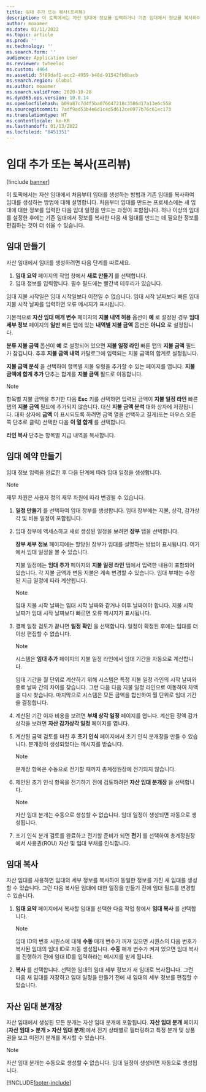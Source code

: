 ```yaml
---
title: 임대 추가 또는 복사(프리뷰)
description: 이 토픽에서는 자산 임대에 정보를 입력하거나 기존 임대에서 정보를 복사하여 새 임대를 생성하는 방법에 대해 설명합니다.
author: moaamer
ms.date: 01/11/2022
ms.topic: article
ms.prod: ''
ms.technology: ''
ms.search.form: ''
audience: Application User
ms.reviewer: twheeloc
ms.custom: 4464
ms.assetid: 5f89daf1-acc2-4959-b48d-91542fb6bacb
ms.search.region: Global
ms.author: moaamer
ms.search.validFrom: 2020-10-28
ms.dyn365.ops.version: 10.0.14
ms.openlocfilehash: b09a87c7d4f5ba076647218c3586d17a13e6c558
ms.sourcegitcommit: 7adf9ad53b4e6d1c4d5d612ce0977b76c61ec173
ms.translationtype: HT
ms.contentlocale: ko-KR
ms.lasthandoff: 01/13/2022
ms.locfileid: "8451351"
---
```

# <a name="add-or-copy-leases-preview"></a>임대 추가 또는 복사(프리뷰)

[!include [banner](../includes/banner.md)]

이 토픽에서는 자산 임대에서 처음부터 임대를 생성하는 방법과 기존 임대를 복사하여 임대를 생성하는 방법에 대해 설명합니다. 처음부터 임대를 만드는 프로세스에는 새 임대에 대한 정보를 입력한 다음 임대 일정을 만드는 과정이 포함됩니다. 하나 이상의 임대를 설정한 후에는 기존 임대에서 정보를 복사한 다음 새 임대를 만드는 데 필요한 정보를 편집하는 것이 더 쉬울 수 있습니다.

## <a name="create-a-lease"></a>임대 만들기

자산 임대에서 임대를 생성하려면 다음 단계를 따르세요.

1. **임대 요약** 페이지의 작업 창에서 **새로 만들기** 를 선택합니다.
2. 임대 정보를 입력합니다. 필수 필드에는 빨간색 테두리가 있습니다.

임대 지불 시작일은 임대 시작일보다 이전일 수 없습니다. 임대 시작 날짜보다 빠른 임대 지불 시작 날짜를 입력하면 오류 메시지가 표시됩니다.

기본적으로 **자산 임대 매개 변수** 페이지의 **지불 내역 허용** 옵션이 **예** 로 설정된 경우 **임대 세부 정보** 페이지의 **일반** 빠른 탭에 있는 **내역별 지불 금액** 옵션은 **아니요** 로 설정됩니다. 

**분류 지불 금액** 옵션이 **예** 로 설정되어 있으면 **지불 일정 라인** 빠른 탭의 **지불 금액** 필드가 잠깁니다. 추후 **지불 금액 내역** 카탈로그에 입력되는 지불 금액의 합계로 설정됩니다.

**지불 금액 분석** 을 선택하여 항목별 지불 유형을 추가할 수 있는 페이지를 엽니다. **지불 금액에 합계 추가** 단추는 합계를 **지불 금액** 필드로 이동합니다.

> [!NOTE]
> 항목별 지불 금액을 추가한 다음 **Esc** 키를 선택하면 입력된 금액이 **지불 일정 라인** 빠른 탭의 **지불 금액** 필드에 추가되지 않습니다. 대신 **지불 금액 분석** 대화 상자에 저장됩니다. 대화 상자에 **금액** 이 표시되도록 하려면 금액 열을 선택하고 길게(또는 마우스 오른쪽 단추로 클릭) 선택한 다음 **이 열 합계** 를 선택합니다. 

**라인 복사** 단추는 항목별 지급 내역을 복사합니다.

## <a name="create-a-lease-schedule"></a>임대 예약 만들기

임대 정보 입력을 완료한 후 다음 단계에 따라 임대 일정을 생성합니다.

> [!NOTE]
> 재무 차원은 사용자 정의 재무 차원에 따라 변경될 수 있습니다.

1. **일정 만들기** 를 선택하여 임대 장부를 생성합니다. 임대 장부에는 지불, 상각, 감가상각 및 비용 일정이 포함됩니다.
2. 임대 장부에 액세스하고 새로 생성된 일정을 보려면 **장부** 탭을 선택합니다.

    **장부 세부 정보** 페이지에는 할당된 장부가 임대를 설명하는 방법이 표시됩니다. 여기에서 임대 일정을 볼 수 있습니다.

    지불 일정에는 **임대 추가** 페이지의 **지불 일정 라인** 탭에서 입력한 내용이 포함되어 있습니다. 각 지불 금액과 변동 지불은 계속 변경할 수 있습니다. 임대 부채는 수정된 지급 일정에 따라 계산됩니다.

    > [!NOTE]
    > 임대 지불 시작 날짜는 임대 시작 날짜와 같거나 이후 날짜여야 합니다. 지불 시작 날짜가 임대 시작 날짜보다 빠르면 오류 메시지가 표시됩니다. 

4. 결제 일정 검토가 끝나면 **일정 확인** 을 선택합니다. 일정이 확정된 후에는 임대를 더 이상 편집할 수 없습니다.

    > [!NOTE]
    > 시스템은 **임대 추가** 페이지의 지불 일정 라인에서 임대 기간을 자동으로 계산합니다.
    >
    > 임대 기간을 월 단위로 계산하기 위해 시스템은 특정 지불 일정 라인의 시작 날짜와 종료 날짜 간의 차이를 찾습니다. 그런 다음 다음 지불 일정 라인으로 이동하여 차액을 다시 찾습니다. 마지막으로 시스템은 모든 금액을 합산하여 월 단위로 임대 기간을 결정합니다.

5. 계산된 기간 이자 비용을 보려면 **부채 상각 일정** 페이지를 엽니다. 계산된 정액 감가상각을 보려면 **자산 감가상각 일정** 페이지를 엽니다.
6. 계산된 금액 검토를 마친 후 **초기 인식** 페이지에서 초기 인식 분개장을 만들 수 있습니다. 분개장이 생성되었다는 메시지를 받습니다.

    > [!NOTE]
    > 분개장 항목은 수동으로 전기할 때까지 총계정원장에 전기되지 않습니다.

7. 제안된 초기 인식 항목을 전기하기 전에 검토하려면 **자산 임대 분개장** 을 선택합니다.

    > [!NOTE]
    > 자산 임대 분개는 수동으로 생성할 수 없습니다. 임대 일정이 생성되면 자동으로 생성됩니다.

8. 초기 인식 분개 검토를 완료하고 전기할 준비가 되면 **전기** 를 선택하여 총계정원장에서 사용권(ROU) 자산 및 임대 부채를 인식합니다.

## <a name="copy-a-lease"></a>임대 복사

자산 임대를 사용하면 임대의 세부 정보를 복사하여 동일한 정보를 가진 새 임대를 생성할 수 있습니다. 그런 다음 복사된 임대에 대한 일정을 만들기 전에 임대 필드를 변경할 수 있습니다.

1. **임대 요약** 페이지에서 복사할 임대를 선택한 다음 작업 창에서 **임대 복사** 를 선택합니다.

    > [!NOTE]
    > 임대 ID의 번호 시퀀스에 대해 **수동** 매개 변수가 꺼져 있으면 시퀀스의 다음 번호가 복사된 임대의 임대 ID로 자동 생성됩니다. **수동** 매개 변수가 켜져 있으면 임대 복사를 진행하기 전에 임대 ID를 입력하라는 메시지를 받게 됩니다.

2. **복사** 를 선택합니다. 선택한 임대의 임대 세부 정보가 새 임대로 복사됩니다. 그런 다음 새 임대를 저장하고 임대 일정을 만들기 전에 새 임대의 세부 정보를 편집할 수 있습니다.

## <a name="asset-leasing-journal"></a>자산 임대 분개장

자산 임대에서 생성된 모든 분개는 자산 임대 분개에 포함됩니다. **자산 임대 분개** 페이지(**자산 임대 \> 분개 \> 자산 임대 분개**)에서 전기 상태별로 필터링하고 특정 분개 및 상품권을 보고 미전기 분개를 게시할 수 있습니다.

> [!NOTE]
> 자산 임대 분개는 수동으로 생성할 수 없습니다. 임대 일정이 생성되면 자동으로 생성됩니다.


[!INCLUDE[footer-include](../../includes/footer-banner.md)]
